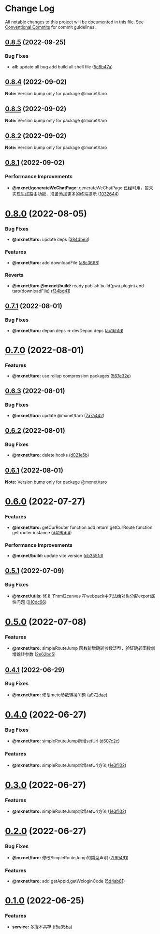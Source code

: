 # Change Log

All notable changes to this project will be documented in this file.
See [Conventional Commits](https://conventionalcommits.org) for commit guidelines.

## [0.8.5](https://gitee.com/cq_maixun_network/repo/compare/@mxnet/taro@0.8.4...@mxnet/taro@0.8.5) (2022-09-25)


### Bug Fixes

* **all:** update all bug add build all shell file ([5c8b47a](https://gitee.com/cq_maixun_network/repo/commits/5c8b47ac882566e72ae623db4c37a10fb19d400a))





## [0.8.4](https://gitee.com/cq_maixun_network/repo/compare/@mxnet/taro@0.8.3...@mxnet/taro@0.8.4) (2022-09-02)

**Note:** Version bump only for package @mxnet/taro





## [0.8.3](https://gitee.com/cq_maixun_network/repo/compare/@mxnet/taro@0.8.2...@mxnet/taro@0.8.3) (2022-09-02)

**Note:** Version bump only for package @mxnet/taro





## [0.8.2](https://gitee.com/cq_maixun_network/repo/compare/@mxnet/taro@0.8.1...@mxnet/taro@0.8.2) (2022-09-02)

**Note:** Version bump only for package @mxnet/taro





## [0.8.1](https://gitee.com/cq_maixun_network/repo/compare/@mxnet/taro@0.8.0...@mxnet/taro@0.8.1) (2022-09-02)


### Performance Improvements

* **@mxnet/generateWeChatPage:** generateWeChatPage 已经可用，暂未实现生成路由功能，准备添加更多的终端提示 ([1032644](https://gitee.com/cq_maixun_network/repo/commits/1032644027b9c8e4f154a02df40ebfd360dca663))





# [0.8.0](https://gitee.com/cq_maixun_network/repo/compare/@mxnet/taro@0.7.1...@mxnet/taro@0.8.0) (2022-08-05)


### Bug Fixes

* **@mxnet/taro:** update deps ([384dbe3](https://gitee.com/cq_maixun_network/repo/commits/384dbe36d54bebf1664afb0a875dfb2318663d61))


### Features

* **@mxnet/taro:** add downloadFile ([a8c3668](https://gitee.com/cq_maixun_network/repo/commits/a8c3668be92347e6d633a84812fab8fdb034175a))


### Reverts

* **@mxnet/taro @mxnet/build:** ready publish build(pwa plugin) and taro(downloadFile) ([f34bd41](https://gitee.com/cq_maixun_network/repo/commits/f34bd41e22435f7320d5cf7a25ba04e07b46dd62))





## [0.7.1](https://gitee.com/cq_maixun_network/repo/compare/@mxnet/taro@0.7.0...@mxnet/taro@0.7.1) (2022-08-01)


### Bug Fixes

* **@mxnet/taro:** depan deps => devDepan deps ([ac1bb1d](https://gitee.com/cq_maixun_network/repo/commits/ac1bb1d7344c22d7e7032322fccdfa4c3a262059))





# [0.7.0](https://gitee.com/cq_maixun_network/repo/compare/@mxnet/taro@0.6.3...@mxnet/taro@0.7.0) (2022-08-01)


### Features

* **@mxnet/taro:** use rollup compression packages ([567e32e](https://gitee.com/cq_maixun_network/repo/commits/567e32e14246eab464f3f6e54ea50e6968dcee33))





## [0.6.3](https://gitee.com/cq_maixun_network/repo/compare/@mxnet/taro@0.6.2...@mxnet/taro@0.6.3) (2022-08-01)


### Bug Fixes

* **@mxnet/taro:** update @mxnet/taro ([7a7a442](https://gitee.com/cq_maixun_network/repo/commits/7a7a442420f4dd8acf9f06be4c0a7937a8f71955))





## [0.6.2](https://gitee.com/cq_maixun_network/repo/compare/@mxnet/taro@0.6.1...@mxnet/taro@0.6.2) (2022-08-01)


### Bug Fixes

* **@mxnet/taro:** delete hooks ([d021e5b](https://gitee.com/cq_maixun_network/repo/commits/d021e5b0abe934fcc9004900fe72205648393577))





## [0.6.1](https://gitee.com/cq_maixun_network/repo/compare/@mxnet/taro@0.6.0...@mxnet/taro@0.6.1) (2022-08-01)

**Note:** Version bump only for package @mxnet/taro





# [0.6.0](https://gitee.com/cq_maixun_network/repo/compare/@mxnet/taro@0.5.1...@mxnet/taro@0.6.0) (2022-07-27)


### Features

* **@mxnet/taro:** getCurRouter function add  return getCurRoute function get router instance ([d419bb4](https://gitee.com/cq_maixun_network/repo/commits/d419bb46c8a0fd0ce443b6c46657ab76f65c725d))


### Performance Improvements

* **@mxnet/build:** update vite version ([cb3551d](https://gitee.com/cq_maixun_network/repo/commits/cb3551d5eda04a10d78cf60ee71ebe7dcc563c1f))





## [0.5.1](https://gitee.com/cq_maixun_network/repo/compare/@mxnet/taro@0.5.0...@mxnet/taro@0.5.1) (2022-07-09)


### Bug Fixes

* **@mxnet/utils:** 修复了html2canvas 在webpack中无法给对象分配export属性问题 ([010dc96](https://gitee.com/cq_maixun_network/repo/commits/010dc96b1bb640d8876714db6ee807b69ace687a))





# [0.5.0](https://gitee.com/cq_maixun_network/repo/compare/@mxnet/taro@0.4.1...@mxnet/taro@0.5.0) (2022-07-08)


### Features

* **@mxnet/taro:** simpleRouteJump 函数新增跳转参数泛型，验证跳转函数新增跳转参数 ([2e62bd5](https://gitee.com/cq_maixun_network/repo/commits/2e62bd5cd050d643f76aa01321c5e52d60566d2d))





## [0.4.1](https://gitee.com/cq_maixun_network/repo/compare/@mxnet/taro@0.4.0...@mxnet/taro@0.4.1) (2022-06-29)


### Bug Fixes

* **@mxnet/taro:** 修复mete参数转换问题 ([a972dac](https://gitee.com/cq_maixun_network/repo/commits/a972dac96ebd50f6cd521747891ee2e7b585973e))





# [0.4.0](https://gitee.com/cq_maixun_network/repo/compare/@mxnet/taro@0.2.0...@mxnet/taro@0.4.0) (2022-06-27)


### Bug Fixes

* **@mxnet/taro:** simpleRouteJump新增setUrl ([d507c2c](https://gitee.com/cq_maixun_network/repo/commits/d507c2ca56b71156fe0ea6dfc3241bc2d90db54c))


### Features

* **@mxnet/taro:** simpleRouteJump新增setUrl方法 ([1e3f102](https://gitee.com/cq_maixun_network/repo/commits/1e3f102467aea5672421b6d3903bbe1af155314a))





# [0.3.0](https://gitee.com/cq_maixun_network/repo/compare/@mxnet/taro@0.2.0...@mxnet/taro@0.3.0) (2022-06-27)


### Features

* **@mxnet/taro:** simpleRouteJump新增setUrl方法 ([1e3f102](https://gitee.com/cq_maixun_network/repo/commits/1e3f102467aea5672421b6d3903bbe1af155314a))





# [0.2.0](https://gitee.com/cq_maixun_network/repo/compare/@mxnet/taro@0.1.0...@mxnet/taro@0.2.0) (2022-06-27)


### Bug Fixes

* **@mxnet/taro:** 修改SimpleRouteJump的类型声明 ([7f99491](https://gitee.com/cq_maixun_network/repo/commits/7f99491933a6d032b4cdb8bc46b3b187677cca33))


### Features

* **@mxnet/taro:** add getAppid,getWxloginCode ([5d4ab81](https://gitee.com/cq_maixun_network/repo/commits/5d4ab81574f8802e324db912a03562063ef89682))





# [0.1.0](https://gitee.com/cq_maixun_network/repo/compare/@mxnet/taro@0.3.0...@mxnet/taro@0.1.0) (2022-06-25)


### Features

* **service:** 多版本共存 ([f5a35ba](https://gitee.com/cq_maixun_network/repo/commits/f5a35ba1996b629e678d5ca72de82ecde0ff9184))
